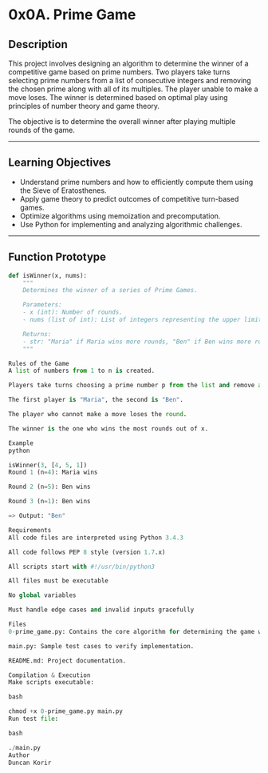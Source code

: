 # 0x0A. Prime Game

## Description

This project involves designing an algorithm to determine the winner of a competitive game based on prime numbers. Two players take turns selecting prime numbers from a list of consecutive integers and removing the chosen prime along with all of its multiples. The player unable to make a move loses. The winner is determined based on optimal play using principles of number theory and game theory.

The objective is to determine the overall winner after playing multiple rounds of the game.

---

## Learning Objectives

- Understand prime numbers and how to efficiently compute them using the Sieve of Eratosthenes.
- Apply game theory to predict outcomes of competitive turn-based games.
- Optimize algorithms using memoization and precomputation.
- Use Python for implementing and analyzing algorithmic challenges.

---

## Function Prototype

```python
def isWinner(x, nums):
    """
    Determines the winner of a series of Prime Games.

    Parameters:
    - x (int): Number of rounds.
    - nums (list of int): List of integers representing the upper limit of numbers for each round.

    Returns:
    - str: "Maria" if Maria wins more rounds, "Ben" if Ben wins more rounds, or None for a tie.
    """

Rules of the Game
A list of numbers from 1 to n is created.

Players take turns choosing a prime number p from the list and remove all multiples of p.

The first player is "Maria", the second is "Ben".

The player who cannot make a move loses the round.

The winner is the one who wins the most rounds out of x.

Example
python

isWinner(3, [4, 5, 1])
Round 1 (n=4): Maria wins

Round 2 (n=5): Ben wins

Round 3 (n=1): Ben wins

=> Output: "Ben"

Requirements
All code files are interpreted using Python 3.4.3

All code follows PEP 8 style (version 1.7.x)

All scripts start with #!/usr/bin/python3

All files must be executable

No global variables

Must handle edge cases and invalid inputs gracefully

Files
0-prime_game.py: Contains the core algorithm for determining the game winner.

main.py: Sample test cases to verify implementation.

README.md: Project documentation.

Compilation & Execution
Make scripts executable:

bash

chmod +x 0-prime_game.py main.py
Run test file:

bash

./main.py
Author
Duncan Korir